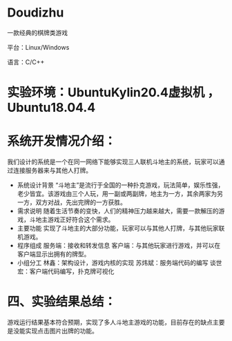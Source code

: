# Doudizhu

一款经典的棋牌类游戏

平台：Linux/Windows

语言：C/C++


# 实验环境：UbuntuKylin20.4虚拟机 ， Ubuntu18.04.4
# 系统开发情况介绍：
我们设计的系统是一个在同一网络下能够实现三人联机斗地主的系统，玩家可以通过连接服务器来与其他人打牌。
- 系统设计背景
 “斗地主”是流行于全国的一种扑克游戏，玩法简单，娱乐性强，老少皆宜。该游戏由三个人玩，用一副或两副牌，地主为一方，其余两家为另一方，双方对战，先出完牌的一方获胜。
- 需求说明
随着生活节奏的变快，人们的精神压力越来越大，需要一款解压的游戏，斗地主游戏正好符合这个需求。
- 主要功能
实现了斗地主的大部分功能，玩家可以与其他人打牌，与其他玩家联机游戏。
- 程序组成
服务端：接收和转发信息
客户端：与其他玩家进行游戏，并可以在客户端显示出拥有的牌型。
- 小组分工
林鑫：架构设计，游戏内核的实现
苏炜斌：服务端代码的编写
谈世宏：客户端代码编写，扑克牌可视化

# 四、实验结果总结： 
游戏运行结果基本符合预期，实现了多人斗地主游戏的功能，目前存在的缺点主要是没能实现点击图片出牌的功能。


